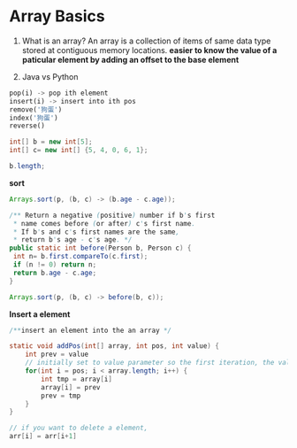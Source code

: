 # Array Basics

1. What is an array?
An array is a collection of items of same data type stored at contiguous memory locations. 
**easier to know the value of a paticular element by adding an offset to the base element**

2. Java vs Python
```python
pop(i) -> pop ith element
insert(i) -> insert into ith pos
remove('狗蛋') 
index('狗蛋')
reverse()
```
```Java
int[] b = new int[5];
int[] c= new int[] {5, 4, 0, 6, 1};

b.length;
```
**sort**
```java
Arrays.sort(p, (b, c) -> (b.age - c.age));

/** Return a negative (positive) number if b's first
 * name comes before (or after) c's first name.
 * If b's and c's first names are the same,
 * return b's age - c's age. */
public static int before(Person b, Person c) {
 int n= b.first.compareTo(c.first);
 if (n != 0) return n;
 return b.age - c.age;
}

Arrays.sort(p, (b, c) -> before(b, c));
```
**Insert a element**
```java
/**insert an element into the an array */

static void addPos(int[] array, int pos, int value) {
    int prev = value
    // initially set to value parameter so the first iteration, the value is replaced by it
    for(int i = pos; i < array.length; i++) {
        int tmp = array[i]
        array[i] = prev
        prev = tmp
    }
}

// if you want to delete a element, 
arr[i] = arr[i+1] 
```
